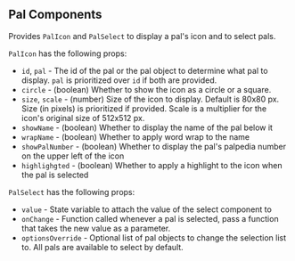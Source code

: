 ## Pal Components

Provides `PalIcon` and `PalSelect` to display a pal's icon and to select pals.

`PalIcon` has the following props:
- `id`, `pal` - The id of the pal or the pal object to determine what pal to display. `pal` is prioritized over `id` if both are provided.
- `circle` - (boolean) Whether to show the icon as a circle or a square.
- `size`, `scale` - (number) Size of the icon to display. Default is 80x80 px. Size (in pixels) is prioritized if provided. Scale is a multiplier for the icon's original size of 512x512 px.
- `showName` - (boolean) Whether to display the name of the pal below it
- `wrapName` - (boolean) Whether to apply word wrap to the name
- `showPalNumber` - (boolean) Whether to display the pal's palpedia number on the upper left of the icon
- `highlighgted` - (boolean) Whether to apply a highlight to the icon when the pal is selected

`PalSelect` has the following props:
- `value` - State variable to attach the value of the select component to
- `onChange` - Function called whenever a pal is selected, pass a function that takes the new value as a parameter.
- `optionsOverride` - Optional list of pal objects to change the selection list to. All pals are available to select by default.
